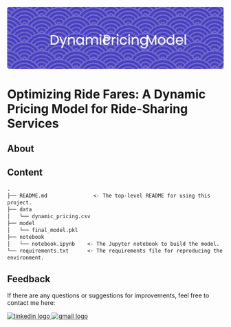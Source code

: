 ![header](header.png)

# Optimizing Ride Fares: A Dynamic Pricing Model for Ride-Sharing Services

## About

## Content
    .
    ├── README.md               <- The top-level README for using this project.
    ├── data
    │   └── dynamic_pricing.csv
    ├── model
    │   └── final_model.pkl
    ├── notebook
    │   └── notebook.ipynb    <- The Jupyter notebook to build the model.
    └── requirements.txt      <- The requirements file for reproducing the environment.

## Feedback
If there are any questions or suggestions for improvements, feel free to contact me here:

<a href="https://www.linkedin.com/in/adelia-januarto/" target="_blank">
    <img src="https://raw.githubusercontent.com/maurodesouza/profile-readme-generator/master/src/assets/icons/social/linkedin/default.svg" width="52" height="40" alt="linkedin logo"/>
  </a>
<a href="mailto:januartoadelia@gmail.com" target="_blank">
    <img src="https://raw.githubusercontent.com/maurodesouza/profile-readme-generator/master/src/assets/icons/social/gmail/default.svg"  width="52" height="40" alt="gmail logo"/>
  </a>